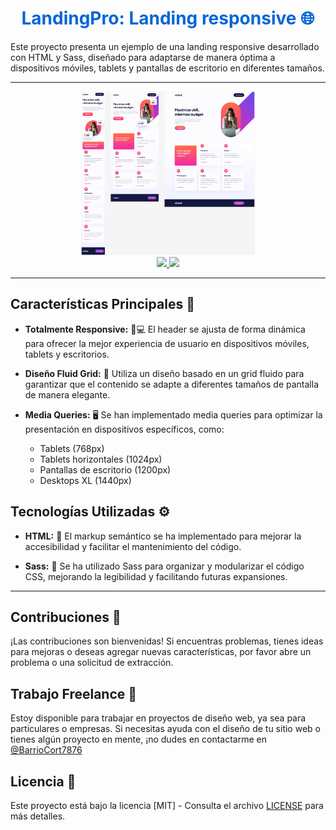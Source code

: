 <h1 align="center" style="color: #0366d6;">
   LandingPro: Landing responsive 🌐
</h1>


<p>Este proyecto presenta un ejemplo de una landing responsive desarrollado con HTML y Sass, diseñado para adaptarse de manera óptima a dispositivos móviles, tablets y pantallas de escritorio en diferentes tamaños.</p>

---

<div align="center">
  <img src="layout.png" alt="Layout" width="55%"/>
   
</div>
<div align="center">
   <a href="https://github.com/EstherChuCortes/HTML-CSS-Responsive-Landing-Page" target="_blank">
    <img src="https://img.shields.io/static/v1?label=|&message=VER CODIGO&color=f&style=plastic&logo=github&logo-color=white"/>
   </a>
   <a href="https://estherchucortes.github.io/HTML-CSS-Responsive-Landing-Page/" target="_blank">
    <img src="https://img.shields.io/static/v1?label=|&message=WEBSITE&color=cdf998&style=plastic&logo=wordpress&logo-color=white"/>
  </a>  
</div>

   
   



---


## Características Principales 🚀

- **Totalmente Responsive:** 📱💻 El header se ajusta de forma dinámica para ofrecer la mejor experiencia de usuario en dispositivos móviles, tablets y escritorios.

- **Diseño Fluid Grid:** 🎨 Utiliza un diseño basado en un grid fluido para garantizar que el contenido se adapte a diferentes tamaños de pantalla de manera elegante.

- **Media Queries:** 🖥️ Se han implementado media queries para optimizar la presentación en dispositivos específicos, como:

  - Tablets (768px)
  - Tablets horizontales (1024px)
  - Pantallas de escritorio (1200px)
  - Desktops XL (1440px)

## Tecnologías Utilizadas ⚙️

- **HTML:** 📝 El markup semántico se ha implementado para mejorar la accesibilidad y facilitar el mantenimiento del código.

- **Sass:** 🎨 Se ha utilizado Sass para organizar y modularizar el código CSS, mejorando la legibilidad y facilitando futuras expansiones.

---


## Contribuciones 🤝

¡Las contribuciones son bienvenidas! Si encuentras problemas, tienes ideas para mejoras o deseas agregar nuevas características, por favor abre un problema o una solicitud de extracción.


## Trabajo Freelance 💼

Estoy disponible para trabajar en proyectos de diseño web, ya sea para particulares o empresas. Si necesitas ayuda con el diseño de tu sitio web o tienes algún proyecto en mente, ¡no dudes en contactarme en
<br>
[@BarrioCort7876](https://www.twitter.com/BarrioCort7876)


## Licencia 📜

Este proyecto está bajo la licencia [MIT] - Consulta el archivo [LICENSE](LICENSE) para más detalles.

